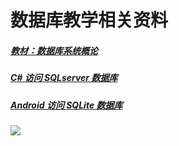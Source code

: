 # 数据库教学相关资料
##### [教材：数据库系统概论](http://www.hep.com.cn/book/details?uuid=bae52acd-15ae-1000-bd5e-d52640b36cd2)
##### [C# 访问 SQLserver 数据库](https://github.com/HBU/C-Sharp.net/tree/master/%E6%BA%90%E4%BB%A3%E7%A0%81/%E6%A1%88%E4%BE%8B%E4%BB%A3%E7%A0%81/MySchool)
##### [Android 访问 SQLite 数据库](https://github.com/HBU/AndroidDemo/tree/master/chapter08/SqliteStudent)
![](https://github.com/HBU/DataBase/blob/master/database.jpg)
